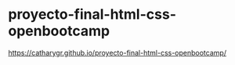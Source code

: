# proyecto-final-html-css-openbootcamp

https://catharygr.github.io/proyecto-final-html-css-openbootcamp/
